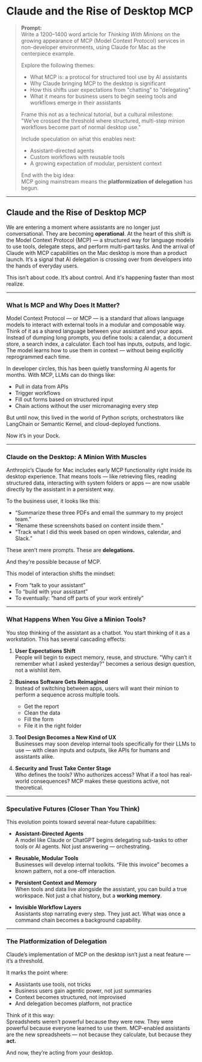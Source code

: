 


# Claude and the Rise of Desktop MCP

> **Prompt:**  
> Write a 1200–1400 word article for *Thinking With Minions* on the growing appearance of MCP (Model Context Protocol) services in non-developer environments, using Claude for Mac as the centerpiece example.
>
> Explore the following themes:
> - What MCP is: a protocol for structured tool use by AI assistants
> - Why Claude bringing MCP to the desktop is significant
> - How this shifts user expectations from "chatting" to "delegating"
> - What it means for business users to begin seeing tools and workflows emerge in their assistants
>
> Frame this not as a technical tutorial, but a cultural milestone:  
> "We’ve crossed the threshold where structured, multi-step minion workflows become part of normal desktop use."
>
> Include speculation on what this enables next:
> - Assistant-directed agents
> - Custom workflows with reusable tools
> - A growing expectation of modular, persistent context
>
> End with the big idea:  
> MCP going mainstream means the **platformization of delegation** has begun.

---

## Claude and the Rise of Desktop MCP

We are entering a moment where assistants are no longer just conversational. They are becoming **operational**. At the heart of this shift is the Model Context Protocol (MCP) — a structured way for language models to use tools, delegate steps, and perform multi-part tasks. And the arrival of Claude with MCP capabilities on the Mac desktop is more than a product launch. It’s a signal that AI delegation is crossing over from developers into the hands of everyday users.

This isn’t about code. It’s about control. And it's happening faster than most realize.

---

### What Is MCP and Why Does It Matter?

Model Context Protocol — or MCP — is a standard that allows language models to interact with external tools in a modular and composable way. Think of it as a shared language between your assistant and your apps. Instead of dumping long prompts, you define tools: a calendar, a document store, a search index, a calculator. Each tool has inputs, outputs, and logic. The model learns how to use them in context — without being explicitly reprogrammed each time.

In developer circles, this has been quietly transforming AI agents for months. With MCP, LLMs can do things like:
- Pull in data from APIs
- Trigger workflows
- Fill out forms based on structured input
- Chain actions without the user micromanaging every step

But until now, this lived in the world of Python scripts, orchestrators like LangChain or Semantic Kernel, and cloud-deployed functions.

Now it’s in your Dock.

---

### Claude on the Desktop: A Minion With Muscles

Anthropic’s Claude for Mac includes early MCP functionality right inside its desktop experience. That means tools — like retrieving files, reading structured data, interacting with system folders or apps — are now usable directly by the assistant in a persistent way.

To the business user, it looks like this:
- “Summarize these three PDFs and email the summary to my project team.”
- “Rename these screenshots based on content inside them.”
- “Track what I did this week based on open windows, calendar, and Slack.”

These aren’t mere prompts. These are **delegations.**

And they’re possible because of MCP.

This model of interaction shifts the mindset:
- From “talk to your assistant”  
- To “build with your assistant”  
- To eventually: “hand off parts of your work entirely”

---

### What Happens When You Give a Minion Tools?

You stop thinking of the assistant as a chatbot. You start thinking of it as a workstation. This has several cascading effects:

1. **User Expectations Shift**  
   People will begin to expect memory, reuse, and structure. "Why can’t it remember what I asked yesterday?" becomes a serious design question, not a wishlist item.

2. **Business Software Gets Reimagined**  
   Instead of switching between apps, users will want their minion to perform a sequence across multiple tools.  
   - Get the report  
   - Clean the data  
   - Fill the form  
   - File it in the right folder

3. **Tool Design Becomes a New Kind of UX**  
   Businesses may soon develop internal tools specifically for their LLMs to use — with clean inputs and outputs, like APIs for humans and assistants alike.

4. **Security and Trust Take Center Stage**  
   Who defines the tools? Who authorizes access? What if a tool has real-world consequences? MCP makes these questions active, not theoretical.

---

### Speculative Futures (Closer Than You Think)

This evolution points toward several near-future capabilities:

- **Assistant-Directed Agents**  
  A model like Claude or ChatGPT begins delegating sub-tasks to other tools or AI agents. Not just answering — orchestrating.

- **Reusable, Modular Tools**  
  Businesses will develop internal toolkits. “File this invoice” becomes a known pattern, not a one-off interaction.

- **Persistent Context and Memory**  
  When tools and data live alongside the assistant, you can build a true workspace. Not just a chat history, but a **working memory**.

- **Invisible Workflow Layers**  
  Assistants stop narrating every step. They just act. What was once a command chain becomes a background capability.

---

### The Platformization of Delegation

Claude’s implementation of MCP on the desktop isn’t just a neat feature — it’s a threshold.

It marks the point where:
- Assistants use tools, not tricks  
- Business users gain agentic power, not just summaries  
- Context becomes structured, not improvised  
- And delegation becomes platform, not practice

Think of it this way:  
Spreadsheets weren’t powerful because they were new. They were powerful because everyone learned to use them. MCP-enabled assistants are the new spreadsheets — not because they calculate, but because they **act.**

And now, they’re acting from your desktop.
